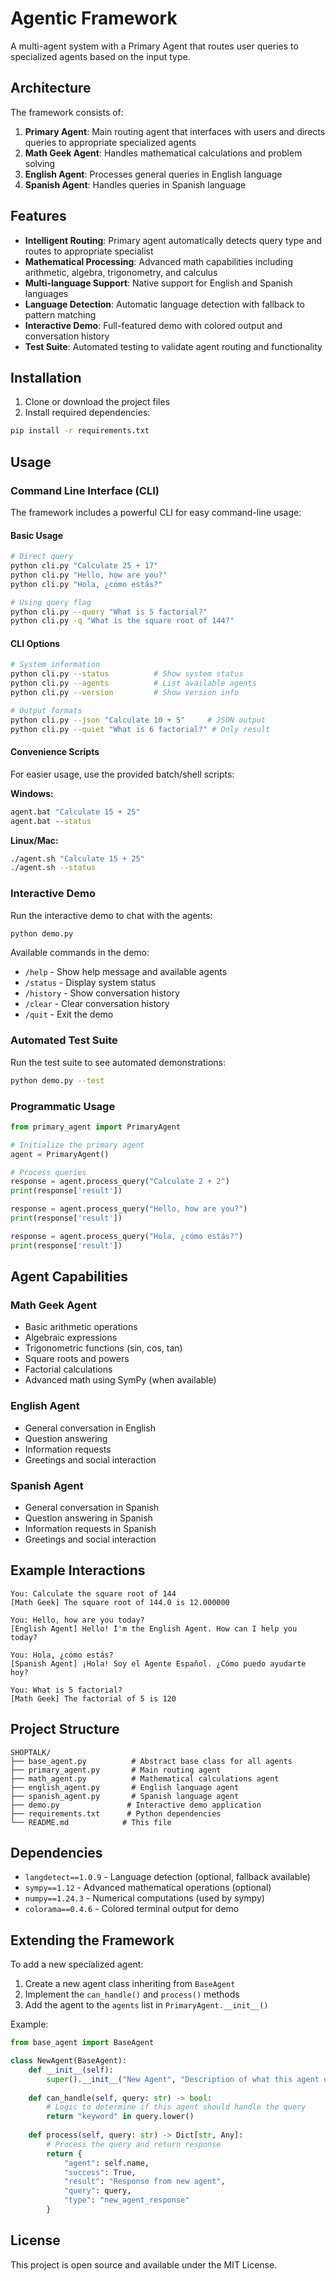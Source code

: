 # Agentic Framework

A multi-agent system with a Primary Agent that routes user queries to specialized agents based on the input type.

## Architecture

The framework consists of:

1. **Primary Agent**: Main routing agent that interfaces with users and directs queries to appropriate specialized agents
2. **Math Geek Agent**: Handles mathematical calculations and problem solving
3. **English Agent**: Processes general queries in English language
4. **Spanish Agent**: Handles queries in Spanish language

## Features

- **Intelligent Routing**: Primary agent automatically detects query type and routes to appropriate specialist
- **Mathematical Processing**: Advanced math capabilities including arithmetic, algebra, trigonometry, and calculus
- **Multi-language Support**: Native support for English and Spanish languages
- **Language Detection**: Automatic language detection with fallback to pattern matching
- **Interactive Demo**: Full-featured demo with colored output and conversation history
- **Test Suite**: Automated testing to validate agent routing and functionality

## Installation

1. Clone or download the project files
2. Install required dependencies:

```bash
pip install -r requirements.txt
```

## Usage

### Command Line Interface (CLI)

The framework includes a powerful CLI for easy command-line usage:

#### Basic Usage
```bash
# Direct query
python cli.py "Calculate 25 + 17"
python cli.py "Hello, how are you?"
python cli.py "Hola, ¿cómo estás?"

# Using query flag
python cli.py --query "What is 5 factorial?"
python cli.py -q "What is the square root of 144?"
```

#### CLI Options
```bash
# System information
python cli.py --status          # Show system status
python cli.py --agents          # List available agents  
python cli.py --version         # Show version info

# Output formats
python cli.py --json "Calculate 10 + 5"     # JSON output
python cli.py --quiet "What is 6 factorial?" # Only result
```

#### Convenience Scripts
For easier usage, use the provided batch/shell scripts:

**Windows:**
```cmd
agent.bat "Calculate 15 + 25"
agent.bat --status
```

**Linux/Mac:**
```bash
./agent.sh "Calculate 15 + 25"
./agent.sh --status
```

### Interactive Demo

Run the interactive demo to chat with the agents:

```bash
python demo.py
```

Available commands in the demo:
- `/help` - Show help message and available agents
- `/status` - Display system status
- `/history` - Show conversation history
- `/clear` - Clear conversation history  
- `/quit` - Exit the demo

### Automated Test Suite

Run the test suite to see automated demonstrations:

```bash
python demo.py --test
```

### Programmatic Usage

```python
from primary_agent import PrimaryAgent

# Initialize the primary agent
agent = PrimaryAgent()

# Process queries
response = agent.process_query("Calculate 2 + 2")
print(response['result'])

response = agent.process_query("Hello, how are you?")
print(response['result'])

response = agent.process_query("Hola, ¿cómo estás?")
print(response['result'])
```

## Agent Capabilities

### Math Geek Agent
- Basic arithmetic operations
- Algebraic expressions
- Trigonometric functions (sin, cos, tan)
- Square roots and powers
- Factorial calculations
- Advanced math using SymPy (when available)

### English Agent
- General conversation in English
- Question answering
- Information requests
- Greetings and social interaction

### Spanish Agent
- General conversation in Spanish
- Question answering in Spanish
- Information requests in Spanish
- Greetings and social interaction

## Example Interactions

```
You: Calculate the square root of 144
[Math Geek] The square root of 144.0 is 12.000000

You: Hello, how are you today?
[English Agent] Hello! I'm the English Agent. How can I help you today?

You: Hola, ¿cómo estás?
[Spanish Agent] ¡Hola! Soy el Agente Español. ¿Cómo puedo ayudarte hoy?

You: What is 5 factorial?
[Math Geek] The factorial of 5 is 120
```

## Project Structure

```
SHOPTALK/
├── base_agent.py          # Abstract base class for all agents
├── primary_agent.py       # Main routing agent
├── math_agent.py          # Mathematical calculations agent
├── english_agent.py       # English language agent
├── spanish_agent.py       # Spanish language agent
├── demo.py               # Interactive demo application
├── requirements.txt      # Python dependencies
└── README.md            # This file
```

## Dependencies

- `langdetect==1.0.9` - Language detection (optional, fallback available)
- `sympy==1.12` - Advanced mathematical operations (optional)
- `numpy==1.24.3` - Numerical computations (used by sympy)
- `colorama==0.4.6` - Colored terminal output for demo

## Extending the Framework

To add a new specialized agent:

1. Create a new agent class inheriting from `BaseAgent`
2. Implement the `can_handle()` and `process()` methods
3. Add the agent to the `agents` list in `PrimaryAgent.__init__()`

Example:

```python
from base_agent import BaseAgent

class NewAgent(BaseAgent):
    def __init__(self):
        super().__init__("New Agent", "Description of what this agent does")
    
    def can_handle(self, query: str) -> bool:
        # Logic to determine if this agent should handle the query
        return "keyword" in query.lower()
    
    def process(self, query: str) -> Dict[str, Any]:
        # Process the query and return response
        return {
            "agent": self.name,
            "success": True,
            "result": "Response from new agent",
            "query": query,
            "type": "new_agent_response"
        }
```

## License

This project is open source and available under the MIT License.
